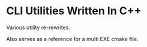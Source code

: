 CLI Utilities Written In C++ 
================================================
Various utility re-rewrites. 

Also serves as a reference for a multi EXE cmake file. 








